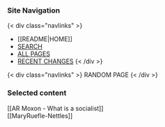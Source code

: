 ### Site Navigation


{< div class="navlinks" >}
- [[README|HOME]]
- [SEARCH](/search.html)  
- [ALL PAGES](/all-pages.html)  
- [RECENT CHANGES](/recent-pages.html)
{< /div >}

{< div class="navlinks" >}
  <a onclick="location.href=randomPostLink()">
    RANDOM PAGE
  </a>
{< /div >}

### Selected content

[[AR Moxon - What is a socialist]]  
[[MaryRuefle-Nettles]]  
